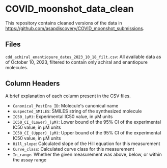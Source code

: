 # COVID_moonshot_data_clean
This repository contains cleaned versions of the data in
https://github.com/asapdiscovery/COVID_moonshot_submissions.

## Files
`cdd_achiral_enantiopure_dates_2023_10_18_filt.csv`: All available data as of October
10, 2023, filtered to contain only achiral and enantiopure molecules.

## Column Headers
A brief explanation of each column present in the CSV files.
* `Canonical_PostEra_ID`: Molecule's canonical name
* `suspected_SMILES`: SMILES string of the synthesized molecule
* `IC50_(µM)`: Experimental IC50 value, in µM units
* `IC50_CI_(Lower)_(µM)`: Lower bound of the 95% CI of the experimental IC50 value,
in µM units
* `IC50_CI_(Upper)_(µM)`: Upper bound of the 95% CI of the experimental IC50 value,
in µM units
* `Hill_slope`: Calculated slope of the Hill equation for this measurement
* `Curve_class`: Calculated curve class for this measurement
* `In_range`: Whether the given measurement was above, below, or within the assay range

